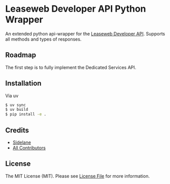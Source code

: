 # Leaseweb Developer API Python Wrapper
An extended python api-wrapper for the [Leaseweb Developer API](https://developer.leaseweb.com/docs/). Supports all methods and types of responses.

## Roadmap

The first step is to fully implement the Dedicated Services API.

## Installation

Via uv

``` bash
$ uv sync
$ uv build
$ pip install -e .
```

## Credits

- [Sidelane](https://github.com/Sidelane)
- [All Contributors](../../contributors)

## License

The MIT License (MIT). Please see [License File](LICENSE.md) for more information.